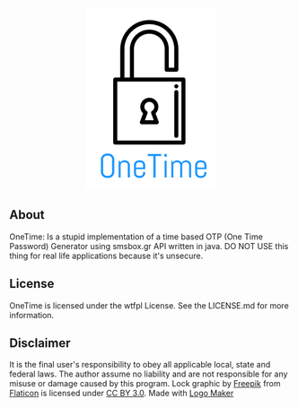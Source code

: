 <p align="center"><img src="https://raw.githubusercontent.com/NickTehPro/OneTime/master/logo.png" /></p>

## About
OneTime: Is a stupid implementation of a time based OTP (One Time Password) Generator using smsbox.gr API written in java. DO NOT USE this thing for real life applications because it's unsecure.

## License

OneTime is licensed under the wtfpl License. See the LICENSE.md for more information.

## Disclaimer
It is the final user's responsibility to obey all applicable local, state and federal laws. 
The author assume no liability and are not responsible for any misuse or damage caused by this program.
Lock graphic by <a href="http://www.flaticon.com/authors/freepik">Freepik</a> from <a href="http://www.flaticon.com/">Flaticon</a> is licensed under <a href="http://creativecommons.org/licenses/by/3.0/" title="Creative Commons BY 3.0">CC BY 3.0</a>. Made with <a href="http://logomakr.com" title="Logo Maker">Logo Maker</a>